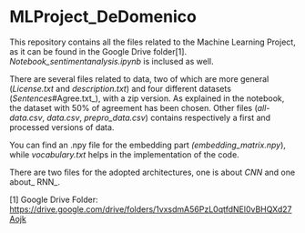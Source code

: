 # MLProject_DeDomenico
This repository contains all the files related to the Machine Learning Project, as it can be found in the Google Drive folder[1].
_Notebook_sentimentanalysis.ipynb_ is inclused as well.


There are several files related to data, two of which are more general (_License.txt_ and _description.txt_) and four different datasets (_Sentences_#Agree.txt_), with a zip version. As explained in the notebook, the dataset with 50% of agreement has been chosen. 
Other files (_all-data.csv_, _data.csv_, _prepro_data.csv_) contains respectively a first and processed versions of data.

You can find an .npy file for the embedding part _(embedding_matrix.npy_), while _vocabulary.txt_ helps in the implementation of the code. 

There are two files for the adopted architectures, one is about _CNN_ and one about_ RNN_.

[1] Google Drive Folder: https://drive.google.com/drive/folders/1vxsdmA56PzL0qtfdNEl0vBHQXd27Aojk
